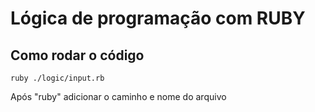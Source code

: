 # Lógica de programação com RUBY

## Como rodar o código
    ruby ./logic/input.rb
Após "ruby" adicionar o caminho e nome do arquivo